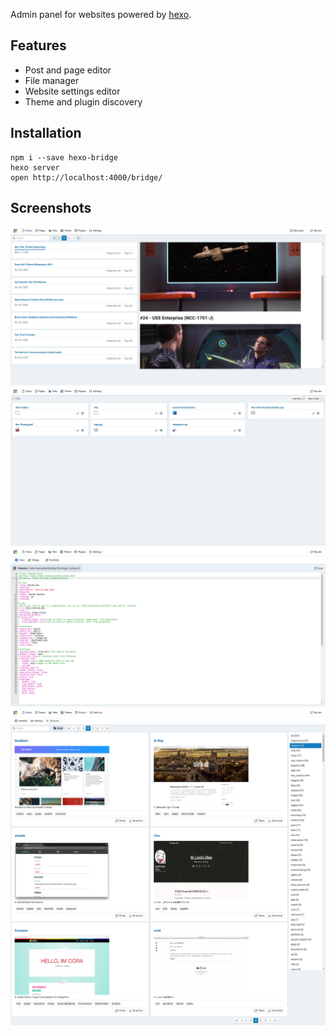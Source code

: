 Admin panel for websites powered by [hexo](https://hexo.io/).

## Features
- Post and page editor
- File manager
- Website settings editor
- Theme and plugin discovery

## Installation
```
npm i --save hexo-bridge
hexo server
open http://localhost:4000/bridge/
```

## Screenshots
![](https://raw.githubusercontent.com/DeepSpaceHarbor/hexo-bridge/develop/screenshots/posts.png)
![](https://raw.githubusercontent.com/DeepSpaceHarbor/hexo-bridge/develop/screenshots/file-manager.png)
![](https://raw.githubusercontent.com/DeepSpaceHarbor/hexo-bridge/develop/screenshots/hexo-settings.png)
![](https://raw.githubusercontent.com/DeepSpaceHarbor/hexo-bridge/develop/screenshots/themes-discover.png)
